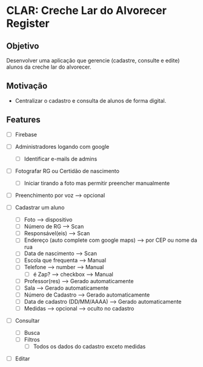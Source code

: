 # CLAR: Creche Lar do Alvorecer Register

## Objetivo

Desenvolver uma aplicação que gerencie (cadastre, consulte e edite) alunos da creche lar do alvorecer.

## Motivação

- Centralizar o cadastro e consulta de alunos de forma digital.

## Features

- [ ] Firebase
- [ ] Administradores logando com google

  - [ ] Identificar e-mails de admins

- [ ] Fotografar RG ou Certidão de nascimento

  - [ ] Iniciar tirando a foto mas permitir preencher manualmente

- [ ] Preenchimento por voz --> opcional

- [ ] Cadastrar um aluno

  - [ ] Foto --> dispositivo
  - [ ] Número de RG --> Scan
  - [ ] Responsável(eis) --> Scan
  - [ ] Endereço (auto complete com google maps) --> por CEP ou nome da rua
  - [ ] Data de nascimento --> Scan
  - [ ] Escola que frequenta --> Manual
  - [ ] Telefone --> number --> Manual
    - [ ] é Zap? --> checkbox --> Manual
  - [ ] Professor(res) --> Gerado automaticamente
  - [ ] Sala --> Gerado automaticamente
  - [ ] Número de Cadastro --> Gerado automaticamente
  - [ ] Data de cadastro (DD/MM/AAAA) --> Gerado automaticamente
  - [ ] Medidas --> opcional --> oculto no cadastro

- [ ] Consultar

  - [ ] Busca
  - [ ] Filtros
    - [ ] Todos os dados do cadastro exceto medidas

- [ ] Editar

